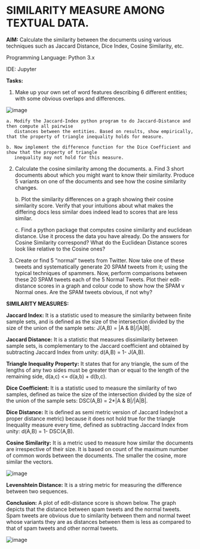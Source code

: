 # SIMILARITY MEASURE AMONG TEXTUAL DATA.

**AIM:**  Calculate the similarity between the documents using various techniques such as Jaccard Distance, Dice Index, Cosine Similarity, etc.

Programming Language: Python 3.x

IDE: Jupyter

**Tasks:**
1. Make up your own set of word features describing 6 different entities; with some obvious overlaps and
differences.

![image](https://user-images.githubusercontent.com/38240162/72671491-3125c480-3a43-11ea-84dd-19bde6227e25.png)

	a. Modify the Jaccard-Index python program to do Jaccard-Distance and then compute all pairwise
	   distances between the entities. Based on results, show empirically, that the property of triangle inequality holds for measure.
	   
	b. Now implement the difference function for the Dice Coefficient and show that the property of triangle
	   inequality may not hold for this measure.
	
2. Calculate the cosine similarity among the documents.
	a. Find 3 short documents about which you might want to know their similarity. Produce 5 variants on one
	   of the documents and see how the cosine similarity changes.
	   
	b. Plot the similarity differences on a graph showing their cosine similarity score. Verify that your intuitions about what makes the differing docs less similar does indeed lead to scores that are less similar.
	
	c. Find a python package that computes cosine similarity and euclidean distance. Use it process the data
	   you have already. Do the answers for Cosine Similarity correspond? What do the Euclidean Distance scores
	   look like relative to the Cosine ones?
	   
3. Create or find 5 “normal” tweets from Twitter. Now take one of these tweets and systematically generate 20 SPAM tweets from it; using the typical techniques of spammers. Now, perform comparisons between these 20 SPAM tweets each of the 5 Normal Tweets. Plot their edit-distance scores in a graph and colour code to show how the SPAM v Normal ones. Are the SPAM tweets obvious, if not why?


**SIMILARITY MEASURES:**

**Jaccard Index:** It is a statistic used to measure the similarity between finite sample sets, and is defined as the size of the intersection divided by the size of the union of the sample sets: J(A,B) = |A & B|/|A|B|.

**Jaccard Distance:** It is a statistic that measures dissimilarity between sample sets, is complementary to the Jaccard coefficient and obtained by subtracting Jaccard Index from unity: d(A,B) = 1- J(A,B).

**Triangle Inequality Property:** It states that for any triangle, the sum of the lengths of any two sides must be greater than or equal to the length of the remaining side, d(a,c) <= d(a,b) + d(b,c).

**Dice Coefficient:** It is a statistic used to measure the similarity of two samples, defined as twice the size of the intersection divided by the size of the union of the sample sets: DSC(A,B) = 2*|A & B|/|A|B|.

**Dice Distance:** It is defined as semi metric version of Jaccard Index(not a proper distance metric) because it does not hold true for the triangle Inequality measure every time, defined as subtracting Jaccard Index
from unity: d(A,B) = 1- DSC(A,B).

**Cosine Similarity:** It is a metric used to measure how similar the documents are irrespective of their size. It is based on count of the maximum number of common words between the documents. The smaller the cosine,
more similar the vectors.

![image](https://user-images.githubusercontent.com/38240162/72671499-4e5a9300-3a43-11ea-8a20-da6ec968ca99.png)

**Levenshtein Distance:** It is a string metric for measuring the difference between two sequences.

**Conclusion:** 
A plot of edit-distance score is shown below.
The graph depicts that the distance between spam tweets and the normal tweets. Spam tweets are obvious
due to similarity between them and normal tweet whose variants they are as distances between them is less
as compared to that of spam tweets and other normal tweets.

![image](https://user-images.githubusercontent.com/38240162/72671503-629e9000-3a43-11ea-96bf-c633d03d527d.png)
